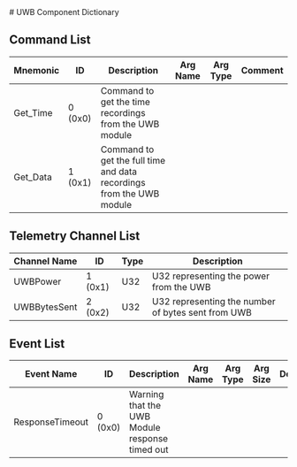 <title>UWB Component Dictionary</title>
# UWB Component Dictionary


## Command List

|Mnemonic|ID|Description|Arg Name|Arg Type|Comment
|---|---|---|---|---|---|
|Get_Time|0 (0x0)|Command to get the time recordings from the UWB module| | |
|Get_Data|1 (0x1)|Command to get the full time and data recordings from the UWB module| | |

## Telemetry Channel List

|Channel Name|ID|Type|Description|
|---|---|---|---|
|UWBPower|1 (0x1)|U32|U32 representing the power from the UWB|
|UWBBytesSent|2 (0x2)|U32|U32 representing the number of bytes sent from UWB|

## Event List

|Event Name|ID|Description|Arg Name|Arg Type|Arg Size|Description
|---|---|---|---|---|---|---|
|ResponseTimeout|0 (0x0)|Warning that the UWB Module response timed out| | | | |

